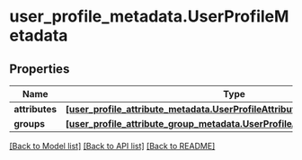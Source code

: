 # user_profile_metadata.UserProfileMetadata

## Properties
Name | Type | Description | Notes
------------ | ------------- | ------------- | -------------
**attributes** | [**[user_profile_attribute_metadata.UserProfileAttributeMetadata]**](UserProfileAttributeMetadata.md) |  | [optional] 
**groups** | [**[user_profile_attribute_group_metadata.UserProfileAttributeGroupMetadata]**](UserProfileAttributeGroupMetadata.md) |  | [optional] 

[[Back to Model list]](../README.md#documentation-for-models) [[Back to API list]](../README.md#documentation-for-api-endpoints) [[Back to README]](../README.md)


